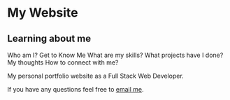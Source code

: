 My Website
====================

Learning about me
---------------------
Who am I?
Get to Know Me
What are my skills?
What projects have I done?
My thoughts
How to connect with me?

My personal portfolio website as a Full Stack Web Developer.

If you have any questions feel free to [email me](<jenniferllwu@gmail.com>).
